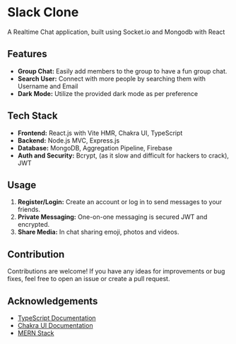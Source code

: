 # Slack Clone

A Realtime Chat application, built using Socket.io and Mongodb with React
## Features

- **Group Chat:** Easily add members to the group to have a fun group chat.
- **Search User:** Connect with more people by searching them with Username and Email
- **Dark Mode:** Utilize the provided dark mode as per preference

## Tech Stack

- **Frontend:** React.js with Vite HMR, Chakra UI, TypeScript
- **Backend:** Node.js MVC, Express.js
- **Database:** MongoDB, Aggregation Pipeline, Firebase
- **Auth and Security:** Bcrypt, (as it slow and difficult for hackers to crack), JWT

## Usage

1. **Register/Login:** Create an account or log in to send messages to your friends.
2. **Private Messaging:** One-on-one messaging is secured JWT and encrypted.
3. **Share Media:** In chat sharing emoji, photos and videos.

## Contribution

Contributions are welcome! If you have any ideas for improvements or bug fixes, feel free to open an issue or create a pull request.


## Acknowledgements

- [TypeScript Documentation](https://www.typescriptlang.org/docs/)
- [Chakra UI Documentation](https://chakra-ui.com/getting-started)
- [MERN Stack](https://www.mongodb.com/mern-stack)


